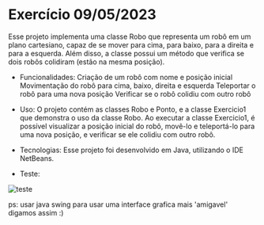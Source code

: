 # Exercício 09/05/2023
Esse projeto implementa uma classe Robo que representa um robô em um plano cartesiano, capaz de se mover para cima, para baixo, para a direita e para a esquerda. Além disso, a classe possui um método que verifica se dois robôs colidiram (estão na mesma posição).

- Funcionalidades:
Criação de um robô com nome e posição inicial
Movimentação do robô para cima, baixo, direita e esquerda
Teleportar o robô para uma nova posição
Verificar se o robô colidiu com outro robô

- Uso:
O projeto contém as classes Robo e Ponto, e a classe Exercicio1 que demonstra o uso da classe Robo. Ao executar a classe Exercicio1, é possível visualizar a posição inicial do robô, movê-lo e teleportá-lo para uma nova posição, e verificar se ele colidiu com outro robô.

- Tecnologias:
Esse projeto foi desenvolvido em Java, utilizando o IDE NetBeans.

- Teste:

![teste](https://github.com/J0aoD3v/prog_II_2023/assets/101115833/daaa6de3-2f9b-422e-a192-65d1ef4800a6)

ps: usar java swing para usar uma interface grafica mais 'amigavel' digamos assim :)
